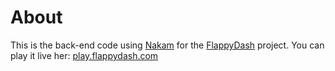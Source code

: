 # About

This is the back-end code using [Nakam](https://heroiclabs.com/nakama/) for the [FlappyDash](https://github.com/imaNNeo/flappy_dash) project. You can play it live her: [play.flappydash.com](https://play.flappydash.com)
